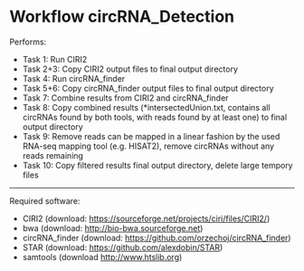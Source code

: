 Workflow circRNA_Detection
==================================

Performs:
* Task 1: Run CIRI2
* Task 2+3: Copy CIRI2 output files to final output directory
* Task 4: Run circRNA_finder
* Task 5+6: Copy circRNA_finder output files to final output directory
* Task 7: Combine results from CIRI2 and circRNA_finder
* Task 8: Copy combined results (*intersectedUnion.txt, contains all circRNAs found by both tools, with reads found by at least one) to final output directory
* Task 9: Remove reads can be mapped in a linear fashion by the used RNA-seq mapping tool (e.g. HISAT2), remove circRNAs without any reads remaining
* Task 10: Copy filtered results final output directory, delete large tempory files


---

Required software:
* CIRI2 (download: https://sourceforge.net/projects/ciri/files/CIRI2/)
* bwa (download: http://bio-bwa.sourceforge.net)
* circRNA_finder (download: https://github.com/orzechoj/circRNA_finder)
* STAR (download: https://github.com/alexdobin/STAR)
* samtools (download http://www.htslib.org)
